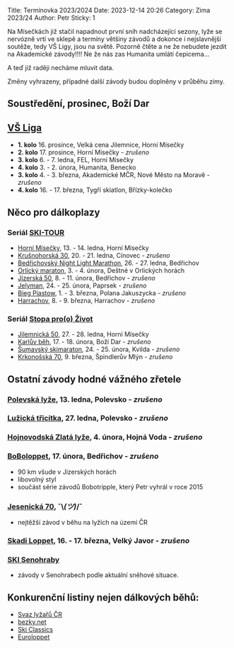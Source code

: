 Title: Termínovka 2023/2024
Date: 2023-12-14 20:26
Category: Zima 2023/24
Author: Petr
Sticky: 1

Na Mísečkách již stačil napadnout první sníh nadcházející sezony, lyže se nervózně vrtí ve sklepě a termíny většiny závodů a dokonce i nejslavnější soutěže, tedy VŠ Ligy, jsou na světě. Pozorně čtěte a ne že nebudete jezdit na Akademické závody!!!! Ne že nás zas Humanita umlátí čepicema...

A teď již raději necháme mluvit data.

Změny vyhrazeny, případné další závody budou doplněny v průběhu zimy.

Soustředění, prosinec, Boží Dar
-------------------------------

[VŠ Liga](https://www.vs-liga.cz/)
---------------------------------

- **1. kolo** 16. prosince, Velká cena Jilemnice, Horní Mísečky
- **2. kolo** 17. prosince, Horní Mísečky - *zrušeno*
- **3. kolo** 6. - 7. ledna, FEL, Horní Mísečky
- **4. kolo** 3. - 2. února, Humanita, Benecko
- **3. kolo** 4. - 3. března, Akademické MČR, Nové Město na Moravě - *zrušeno*
- **4. kolo** 16. - 17. března, Tygří skiatlon, Břízky-kolečko

Něco pro dálkoplazy
-------------------

### Seriál [SKI-TOUR](https://www.ski-tour.cz/)

- [Horní Mísečky](https://www.ski-tour.cz/propozice/horni-misecky), 13. - 14. ledna, Horní Mísečky
- [Krušnohorská 30](https://www.ski-tour.cz/propozice/krusnohorska30), 20. - 21. ledna, Cínovec - *zrušeno*
- [Bedřichovský Night Light Marathon](https://www.ski-tour.cz/propozice/bedrichovsky-night-light-marathon), 26. - 27. ledna, Bedřichov
- [Orlický maraton](https://www.ski-tour.cz/propozice/orlicky-maraton), 3. - 4. února, Deštné v Orlických horách
- [Jizerská 50](https://jiz50.cz), 8. - 11. února, Bedřichov - *zrušeno*
- [Jelyman](https://www.ski-tour.cz/propozice/jelyman), 24. - 25. února, Paprsek - *zrušeno*
- [Bieg Piastow](https://www.ski-tour.cz/propozice/bieg-piastow), 1. - 3. března, Polana Jakuszycka - *zrušeno*
- [Harrachov](https://www.ski-tour.cz/propozice/harrachov), 8. - 9. března, Harrachov - *zrušeno*

### Seriál [Stopa pro(o) Život](https://www.stopaprozivot.cz/)

- [Jilemnická 50](https://www.stopaprozivot.cz/zavody/cus-jilemnicka-50/trasy), 27. - 28. ledna, Horní Mísečky
- [Karlův běh](https://www.stopaprozivot.cz/zavody/cardion-karluv-beh/trasy), 17. - 18. února, Boží Dar - *zrušeno*
- [Šumavský skimaraton](https://www.stopaprozivot.cz/zavody/sumavsky-skimaraton-tv-nova/trasy), 24. - 25. února, Kvilda - *zrušeno*
- [Krkonošská 70](https://www.stopaprozivot.cz/zavody/krkonosska-70-monzas/trasy), 9. března, Špindlerův Mlýn - *zrušeno*

Ostatní závody hodné vážného zřetele
------------------------------------

### [Polevská lyže](https://skipolevsko.estranky.cz/clanky/zavody/polevska-lyze/), 13. ledna, Polevsko - *zrušeno*

### [Lužická třicítka](https://skipolevsko.estranky.cz/clanky/zavody/luzicka-tricitka/), 27. ledna, Polevsko - *zrušeno*

### [Hojnovodská Zlatá lyže](https://www.hojna-voda.eu/index.php/akce/hojna-voda-2/hojnovodska-zlata-lyze-2024), 4. února, Hojná Voda - *zrušeno*

### [BoBoloppet](https://www.boboloppet.com/boboloppet/), 17. února, Bedřichov - *zrušeno*

- 90 km všude v Jizerských horách
- libovolný styl
- součást série závodů Bobotripple, který Petr vyhrál v roce 2015

### [Jesenická 70](http://www.jesenicka70.cz/cz/), ¯\\_(ツ)_/¯

- nejtěžší závod v běhu na lyžích na území ČR

### [Skadi Loppet](https://www.skadi-loppet.de/), 16. - 17. března, Velký Javor - *zrušeno*

### [SKI Senohraby](https://www.senohraby.cz/info-o-obci-1/ski-senohraby-1/)

- závody v Senohrabech podle aktuální sněhové situace.

Konkurenční listiny nejen dálkových běhů:
-----------------------------------------

- [Svaz lyžařů ČR](https://evidence.czech-ski.com/kalendar-a-vysledky)
- [bezky.net](https://bezky.net/kalendar)
- [Ski Classics](https://www.skiclassics.com/)
- [Euroloppet](https://www.euroloppet.com/)
